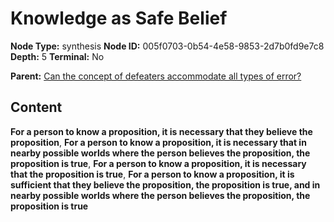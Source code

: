 # Knowledge as Safe Belief

**Node Type:** synthesis
**Node ID:** 005f0703-0b54-4e58-9853-2d7b0fd9e7c8
**Depth:** 5
**Terminal:** No

**Parent:** [Can the concept of defeaters accommodate all types of error?](can-the-concept-of-defeaters-accommodate-all-types-of-error-antithesis-92b16720-9a87-4fb8-a9f0-c021964e4031.md)

## Content

**For a person to know a proposition, it is necessary that they believe the proposition**, **For a person to know a proposition, it is necessary that in nearby possible worlds where the person believes the proposition, the proposition is true**, **For a person to know a proposition, it is necessary that the proposition is true**, **For a person to know a proposition, it is sufficient that they believe the proposition, the proposition is true, and in nearby possible worlds where the person believes the proposition, the proposition is true**
